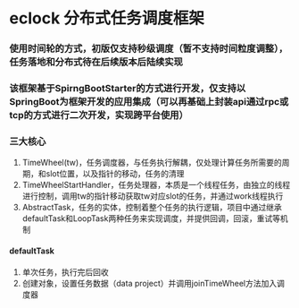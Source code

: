 # eclock 分布式任务调度框架

### 使用时间轮的方式，初版仅支持秒级调度（暂不支持时间粒度调整），任务落地和分布式待在后续版本后陆续实现

### 该框架基于SpirngBootStarter的方式进行开发，仅支持以SpringBoot为框架开发的应用集成（可以再基础上封装api通过rpc或tcp的方式进行二次开发，实现跨平台使用）

### 三大核心
1. TimeWheel(tw)，任务调度器，与任务执行解耦，仅处理计算任务所需要的周期，和slot位置，以及指针的移动，任务的清理
2. TimeWheelStartHandler，任务处理器，本质是一个线程任务，由独立的线程进行控制，调用tw的指针移动获取tw对应slot的任务，并通过work线程执行
3. AbstractTask，任务的实体，控制着整个任务的执行逻辑，项目中通过继承defaultTask和LoopTask两种任务来实现调度，并提供回调，回滚，重试等机制

#### defaultTask
1. 单次任务，执行完后回收
2. 创建对象，设置任务数据（data project）并调用joinTimeWheel方法加入调度器

